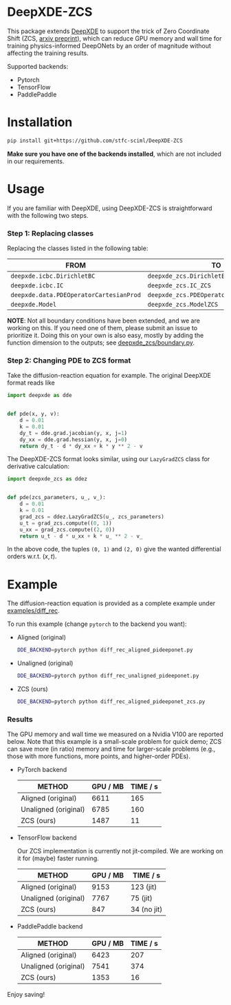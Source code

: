 # DeepXDE-ZCS

This package extends [DeepXDE](https://github.com/lululxvi/deepxde) to support the trick of
Zero Coordinate Shift (ZCS, [arxiv preprint](https://arxiv.org/abs/2311.00860)), which can
reduce GPU memory and wall time for training physics-informed DeepONets by an order of magnitude
without affecting the training results.

Supported backends:

* Pytorch
* TensorFlow
* PaddlePaddle

# Installation

```bash
pip install git+https://github.com/stfc-sciml/DeepXDE-ZCS
```

**Make sure you have one of the backends installed**, which are not included in our requirements.

# Usage

If you are familiar with DeepXDE, using DeepXDE-ZCS is straightforward with the following two steps.

### Step 1: Replacing classes

Replacing the classes listed in the following table:

| **FROM**                                | **TO**                                    |
|-----------------------------------------|-------------------------------------------|
| `deepxde.icbc.DirichletBC`              | `deepxde_zcs.DirichletBC_ZCS`             |
| `deepxde.icbc.IC`                       | `deepxde_zcs.IC_ZCS`                      |
| `deepxde.data.PDEOperatorCartesianProd` | `deepxde_zcs.PDEOperatorCartesianProdZCS` |
| `deepxde.Model`                         | `deepxde_zcs.ModelZCS`                    |

**NOTE**: Not all boundary conditions have been extended, and we are working on this. If you need
one of them, please submit an issue to prioritize it. Doing this on your own is also easy, mostly by
adding the function dimension to the outputs; see [deepxde_zcs/boundary.py](deepxde_zcs/boundary.py).

### Step 2: Changing PDE to ZCS format

Take the diffusion-reaction equation for example. The original DeepXDE format reads like

```python
import deepxde as dde


def pde(x, y, v):
    d = 0.01
    k = 0.01
    dy_t = dde.grad.jacobian(y, x, j=1)
    dy_xx = dde.grad.hessian(y, x, j=0)
    return dy_t - d * dy_xx + k * y ** 2 - v
```

The DeepXDE-ZCS format looks similar, using our `LazyGradZCS` class for derivative calculation:

```python
import deepxde_zcs as ddez


def pde(zcs_parameters, u_, v_):
    d = 0.01
    k = 0.01
    grad_zcs = ddez.LazyGradZCS(u_, zcs_parameters)
    u_t = grad_zcs.compute((0, 1))
    u_xx = grad_zcs.compute((2, 0))
    return u_t - d * u_xx + k * u_ ** 2 - v_
```

In the above code, the tuples `(0, 1)` and `(2, 0)` give the wanted differential orders w.r.t. $(x,t)$.

# Example

The diffusion-reaction equation is provided as a complete example under [examples/diff_rec](examples/diff_rec).

To run this example (change `pytorch` to the backend you want):

* Aligned (original)
  ```bash
  DDE_BACKEND=pytorch python diff_rec_aligned_pideeponet.py
  ```
* Unaligned (original)
  ```bash
  DDE_BACKEND=pytorch python diff_rec_unaligned_pideeponet.py
  ```
* ZCS (ours)
  ```bash
  DDE_BACKEND=pytorch python diff_rec_aligned_pideeponet_zcs.py
  ```

### Results

The GPU memory and wall time we measured on a Nvidia V100 are reported below.
Note that this example is a small-scale problem for quick demo; ZCS can save more (in ratio) memory
and time for larger-scale problems (e.g., those with more functions, more points, and
higher-order PDEs).

* PyTorch backend

  | **METHOD**           | **GPU / MB** | **TIME / s** | 
  |----------------------|--------------|--------------|
  | Aligned (original)   | 6611         | 165          |
  | Unaligned (original) | 6785         | 160          |
  | ZCS (ours)           | 1487         | 11           |

* TensorFlow backend
  
  Our ZCS implementation is currently not jit-compiled. We are working on it for (maybe) faster running.

  | **METHOD**           | **GPU / MB** | **TIME / s** | 
  |----------------------|--------------|--------------|
  | Aligned (original)   | 9153         | 123 (jit)    |
  | Unaligned (original) | 7767         | 75 (jit)     |
  | ZCS (ours)           | 847          | 34 (no jit)  |


* PaddlePaddle backend

  | **METHOD**           | **GPU / MB** | **TIME / s** | 
  |----------------------|--------------|--------------|
  | Aligned (original)   | 6423         | 207          |
  | Unaligned (original) | 7541         | 374          |
  | ZCS (ours)           | 1353         | 16           |

Enjoy saving!